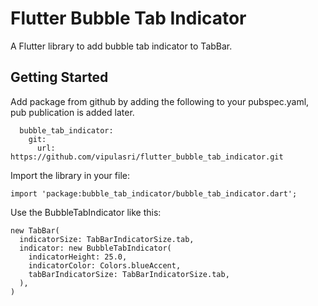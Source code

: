 # Flutter Bubble Tab Indicator

A Flutter library to add bubble tab indicator to TabBar.

## Getting Started

Add package from github by adding the following to your pubspec.yaml, pub publication is added later.
````
  bubble_tab_indicator:
    git:
      url: https://github.com/vipulasri/flutter_bubble_tab_indicator.git
````
Import the library in your file:
````
import 'package:bubble_tab_indicator/bubble_tab_indicator.dart';
````
Use the BubbleTabIndicator like this: 
````
new TabBar(
  indicatorSize: TabBarIndicatorSize.tab,
  indicator: new BubbleTabIndicator(
    indicatorHeight: 25.0,
    indicatorColor: Colors.blueAccent,
    tabBarIndicatorSize: TabBarIndicatorSize.tab,
  ),
)
````